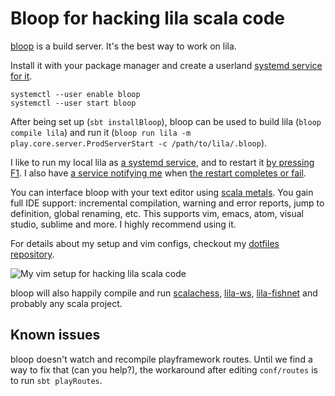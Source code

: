 # Bloop for hacking lila scala code

[bloop](https://scalacenter.github.io/bloop/) is a build server. It's the best way to work on lila.

Install it with your package manager and create a userland [systemd service for it](https://github.com/ornicar/dotfiles/blob/master/systemd/bloop.service).
```
systemctl --user enable bloop
systemctl --user start bloop
```

After being set up (`sbt installBloop`),
bloop can be used to build lila (`bloop compile lila`) 
and run it (`bloop run lila -m play.core.server.ProdServerStart -c /path/to/lila/.bloop`).

I like to run my local lila as [a systemd service](https://github.com/ornicar/dotfiles/blob/master/systemd/lila.service), 
and to restart it [by pressing F1](https://github.com/ornicar/dotfiles/blob/bdd905c72db104f8aea354c535c74f46377a3604/i3/config#L38).
I also have [a service notifying me](https://github.com/ornicar/dotfiles/blob/master/systemd/lila-watch.service) 
when [the restart completes or fail](https://github.com/ornicar/dotfiles/blob/master/scripts/lila-watch).

You can interface bloop with your text editor using [scala metals](https://scalameta.org/metals/).
You gain full IDE support: incremental compilation, warning and error reports, jump to definition, global renaming, etc.
This supports vim, emacs, atom, visual studio, sublime and more. I highly recommend using it.

For details about my setup and vim configs, checkout my [dotfiles repository](https://github.com/ornicar/lila).

![My vim setup for hacking lila scala code](https://i.imgur.com/wVGKrjM.png)

bloop will also happily compile and run [scalachess](https://github.com/ornicar/scalachess), 
[lila-ws](https://github.com/ornicar/lila-ws), [lila-fishnet](https://github.com/ornicar/lila-fishnet)
and probably any scala project.

## Known issues

bloop doesn't watch and recompile playframework routes.
Until we find a way to fix that (can you help?), the workaround after editing `conf/routes` is to run `sbt playRoutes`.
